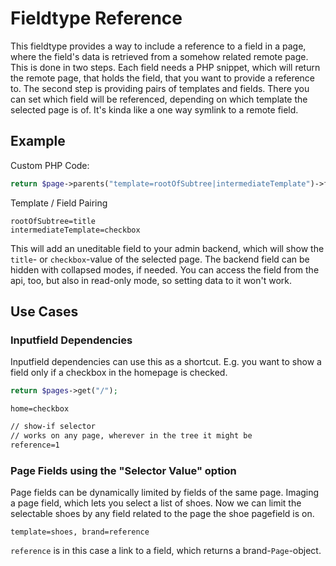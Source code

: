 # Fieldtype Reference

This fieldtype provides a way to include a reference to a field in a page, where the field's data is retrieved from a somehow related remote page. This is done in two steps. Each field needs a PHP snippet, which will return the remote page, that holds the field, that you want to provide a reference to. The second step is providing pairs of templates and fields. There you can set which field will be referenced, depending on which template the selected page is of. It's kinda like a one way symlink to a remote field.

## Example

Custom PHP Code:
```php
return $page->parents("template=rootOfSubtree|intermediateTemplate")->first();
```

Template / Field Pairing
```
rootOfSubtree=title
intermediateTemplate=checkbox
```

This will add an uneditable field to your admin backend, which will show the `title`- or `checkbox`-value of the selected page. The backend field can be hidden with collapsed modes, if needed. You can access the field from the api, too, but also in read-only mode, so setting data to it won't work.

## Use Cases

### Inputfield Dependencies

Inputfield dependencies can use this as a shortcut. E.g. you want to show a field only if a checkbox in the homepage is checked.
```php
return $pages->get("/");
```
```
home=checkbox
```
```markdown
// show-if selector
// works on any page, wherever in the tree it might be
reference=1
```

### Page Fields using the "Selector Value" option

Page fields can be dynamically limited by fields of the same page. Imaging a page field, which lets you select a list of shoes. Now we can limit the selectable shoes by any field related to the page the shoe pagefield is on.
```
template=shoes, brand=reference
```

`reference` is in this case a link to a field, which returns a brand-`Page`-object.